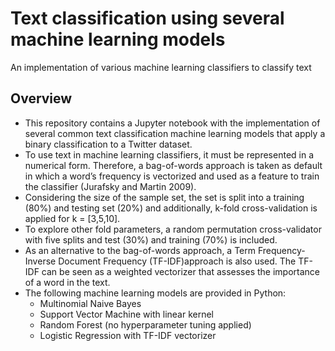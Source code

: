  # Text classification using several machine learning models
 
An implementation of various machine learning classifiers to classify text

## Overview

- This repository contains a Jupyter notebook with the implementation of several common text classification machine learning models that apply a binary classification to a Twitter dataset. 
- To use text in machine learning classifiers, it must be represented in a numerical form. Therefore, a bag-of-words approach is taken as default in which a word’s frequency is vectorized and used as a feature
to train the classifier (Jurafsky and Martin 2009). 
- Considering the size of the sample set, the set is split into a training (80%) and testing set (20%) and additionally, k-fold cross-validation is applied for k = [3,5,10]. 
- To explore other fold parameters, a random permutation cross-validator with five splits and test (30%) and training (70%) is included.
- As an alternative to the bag-of-words approach, a Term Frequency-Inverse
Document Frequency (TF-IDF)approach is also used. The TF-IDF can be seen as a weighted vectorizer that assesses the importance of a word in the text.
- The following machine learning models are provided in Python:
  - Multinomial Naive Bayes
  - Support Vector Machine with linear kernel
  - Random Forest (no hyperparameter tuning applied)
  - Logistic Regression with TF-IDF vectorizer
